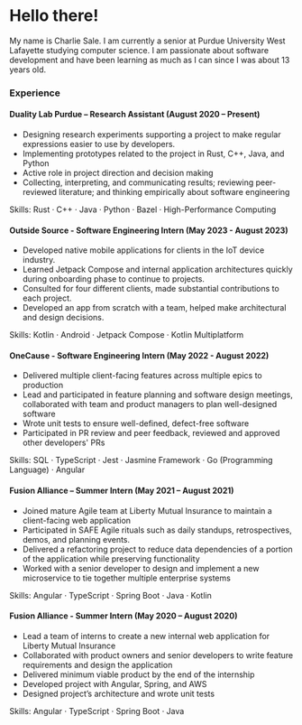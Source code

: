# Hello there!
My name is Charlie Sale. I am currently a senior at Purdue University West Lafayette studying computer science.
I am passionate about software development and have been learning as much as I can since I was about 13 years old.

### Experience

#### Duality Lab Purdue – Research Assistant (August 2020 – Present) 
* Designing research experiments supporting a project to make regular expressions easier to use by developers. 
* Implementing prototypes related to the project in Rust, C++, Java, and Python 
* Active role in project direction and decision making 
* Collecting, interpreting, and communicating results; reviewing peer-reviewed literature; and thinking empirically about software engineering 

Skills: Rust · C++ · Java · Python · Bazel · High-Performance Computing

#### Outside Source - Software Engineering Intern (May 2023 - August 2023)
* Developed native mobile applications for clients in the IoT device industry. 
* Learned Jetpack Compose and internal application architectures quickly during onboarding phase to continue to projects. 
* Consulted for four different clients, made substantial contributions to each project. 
* Developed an app from scratch with a team, helped make architectural and design decisions.

Skills: Kotlin · Android · Jetpack Compose · Kotlin Multiplatform

#### OneCause - Software Engineering Intern (May 2022 - August 2022)
* Delivered multiple client-facing features across multiple epics to production
* Lead and participated in feature planning and software design meetings, collaborated with team and product managers to plan well-designed software
* Wrote unit tests to ensure well-defined, defect-free software
* Participated in PR review and peer feedback, reviewed and approved other developers' PRs

Skills: SQL · TypeScript · Jest · Jasmine Framework · Go (Programming Language) · Angular

#### Fusion Alliance – Summer Intern (May 2021 – August 2021) 

* Joined mature Agile team at Liberty Mutual Insurance to maintain a client-facing web application
* Participated in SAFE Agile rituals such as daily standups, retrospectives, demos, and planning events. 
* Delivered a refactoring project to reduce data dependencies of a portion of the application while preserving functionality 
* Worked with a senior developer to design and implement a new microservice to tie together multiple enterprise systems 

Skills: Angular · TypeScript · Spring Boot · Java · Kotlin

#### Fusion Alliance - Summer Intern (May 2020 – August 2020) 

* Lead a team of interns to create a new internal web application for Liberty Mutual Insurance
* Collaborated with product owners and senior developers to write feature requirements and design the application
* Delivered minimum viable product by the end of the internship 
* Developed project with Angular, Spring, and AWS
* Designed project’s architecture and wrote unit tests

Skills: Angular · TypeScript · Spring Boot · Java
